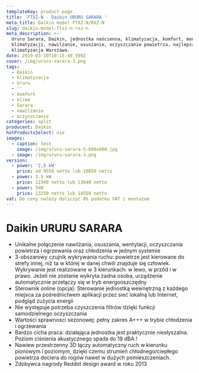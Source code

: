 ```yaml
---
templateKey: product-page
title: 'FTXZ-N - Daikin URURU SARARA '
meta_title: Daikin model FTXZ-N/RXZ-N
slug: daikin-model-ftxz-n-rxz-n
meta_description: >-
  Ururu Sarara, Daikin, jednostka naścienna, klimatyzacja, komfort, montaż
  klimatyzacji, nawilżanie, osuszanie, oczyszczanie powietrza, najlepsza
  klimatyzacja Warszawa.
date: 2019-03-10T10:15:49.599Z
cover: /img/ururu-sarara-3.png
tags:
  - Daikin
  - klimatyzacja
  - Ururu
  - ''
  - komfort
  - klima
  - Sarara
  - nawilżanie
  - oczyszczanie
categories: split
producent: Daikin
hotProductsSelect: nie
images:
  - caption: test
    image: /img/ururu-sarara-5-600x600.jpg
  - image: /img/ururu-sarara-3.png
version:
  - power: '2,5 kW'
    price: od 9550 netto lub 10850 netto
  - power: 3.5 kW
    price: 12340 netto lub 13640 netto
  - power: 5kW
    price: 13250 netto lub 14550 netto
vat: Do ceny należy doliczyć 8% podatku VAT z montażem
---
```

# Daikin URURU SARARA

* Unikalne połączenie nawilżania, osuszania, wentylacji, oczyszczania powietrza i ogrzewania oraz chłodzenia w jednym systemie
* 3-obszarowy czujnik wykrywania ruchu: powietrze jest kierowane do strefy innej, niż ta w której w danej chwili znajduje się człowiek. Wykrywanie jest realizowane w 3 kierunkach: w lewo, w przód i w prawo. Jeżeli nie zostanie wykryta żadna osoba, urządzenie automatycznie przełączy się w tryb energooszczędny
* Sterownik online (opcja): Sterowanie jednostką wewnętrzną z każdego miejsca za pośrednictwem aplikacji przez sieć lokalną lub Internet, podgląd zużycia energii
* Nie występuje potrzeba czyszczenia filtrów dzięki funkcji samodzielnego oczyszczania
* Wartości sprawności sezonowej: pełny zakres A+++ w trybie chłodzenia i ogrzewania
* Bardzo cicha praca: działająca jednostka jest praktycznie niesłyszalna. Poziom ciśnienia akustycznego spada do 19 dBA !
* Nawiew przestrzenny 3D łączy automatyczny ruch w kierunku pionowym i poziomym, dzięki czemu strumień chłodnego/ciepłego powietrza dociera do rogów nawet w dużych pomieszczeniach.
* Zdobywca nagrody Reddot design award w roku 2013

